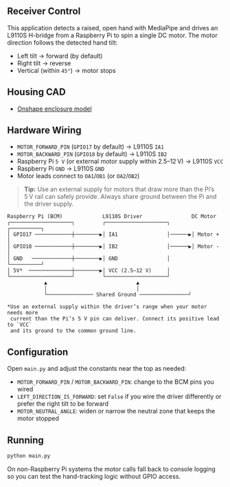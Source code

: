 ## Receiver Control

This application detects a raised, open hand with MediaPipe and drives an L9110S H-bridge from a Raspberry Pi to spin a single DC motor. The motor direction follows the detected hand tilt:

- Left tilt → forward (by default)
- Right tilt → reverse
- Vertical (within `45°`) → motor stops

## Housing CAD

- [Onshape enclosure model](https://cad.onshape.com/documents/6807801388cd1d3c9d6b9f2a/w/23686d7df571e290bd4fe000/e/c297ecbb82ea916d8e0fea8e?renderMode=0&uiState=68dac285ec910c36b04511ce)

## Hardware Wiring

- `MOTOR_FORWARD_PIN` (`GPIO17` by default) → L9110S `IA1`
- `MOTOR_BACKWARD_PIN` (`GPIO18` by default) → L9110S `IB2`
- Raspberry Pi `5 V` (or external motor supply within 2.5–12 V) → L9110S `VCC`
- Raspberry Pi `GND` → L9110S `GND`
- Motor leads connect to `OA1`/`OB1` (or `OA2`/`OB2`)

> **Tip:** Use an external supply for motors that draw more than the Pi’s 5 V rail can safely provide. Always share ground between the Pi and the driver supply.

```
Raspberry Pi (BCM)             L9110S Driver                DC Motor
┌────────────────────┐         ┌────────────────────┐       ┌──────────┐
│ GPIO17 ────────────┼────────▶│ IA1                │──────▶│ Motor +  │
│ GPIO18 ────────────┼────────▶│ IB2                │──────▶│ Motor -  │
│ GND   ─────────────┼────────▶│ GND                │       └──────────┘
│ 5V*  ──────────────┼────────▶│ VCC (2.5–12 V)     │
└────────────────────┘         └────────────────────┘
            ▲                             ▲
            │                             │
            └─────────────── Shared Ground ────────────────┘

*Use an external supply within the driver’s range when your motor needs more
 current than the Pi’s 5 V pin can deliver. Connect its positive lead to `VCC`
 and its ground to the common ground line.
```

## Configuration

Open `main.py` and adjust the constants near the top as needed:

- `MOTOR_FORWARD_PIN` / `MOTOR_BACKWARD_PIN`: change to the BCM pins you wired
- `LEFT_DIRECTION_IS_FORWARD`: set `False` if you wire the driver differently or prefer the right tilt to be forward
- `MOTOR_NEUTRAL_ANGLE`: widen or narrow the neutral zone that keeps the motor stopped

## Running

```bash
python main.py
```

On non-Raspberry Pi systems the motor calls fall back to console logging so you can test the hand-tracking logic without GPIO access.

